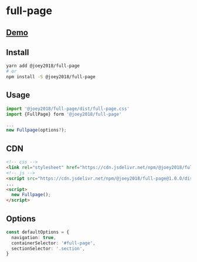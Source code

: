 # full-page

## [Demo](https://full-page-pkg.now.sh/)

## Install

```sh
yarn add @joey2018/full-page
# or
npm install -S @joey2018/full-page
```

## Usage

```js
import '@joey2018/full-page/dist/full-page.css' 
import {FullPage} form '@joey2018/full-page'

...
new Fullpage(options?);
```

## CDN

```html
<!-- css -->
<link rel="stylesheet" href="https://cdn.jsdelivr.net/npm/@joey2018/full-page@1.0.0/dist/full-page.css">
<!-- js -->
<script src="https://cdn.jsdelivr.net/npm/@joey2018/full-page@1.0.0/dist/full-page.umd.js"></script>
...
<script>
  new Fullpage();
</script>
```

## Options 

```ts
const defaultOptions = {
  navigation: true,
  containerSelector: '#full-page',
  sectionSelector: '.section',
}
```
